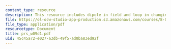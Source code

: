```yaml
---
content_type: resource
description: This resource includes dipole in field and loop in changing field.
file: https://ol-ocw-studio-app-production.s3.amazonaws.com/courses/8-02t-electricity-and-magnetism-spring-2005/45c45a72e027a3db49f5ad0ba83ed92f_prs_w09d1.pdf
file_type: application/pdf
resourcetype: Document
title: prs_w09d1.pdf
uid: 45c45a72-e027-a3db-49f5-ad0ba83ed92f
---
```

